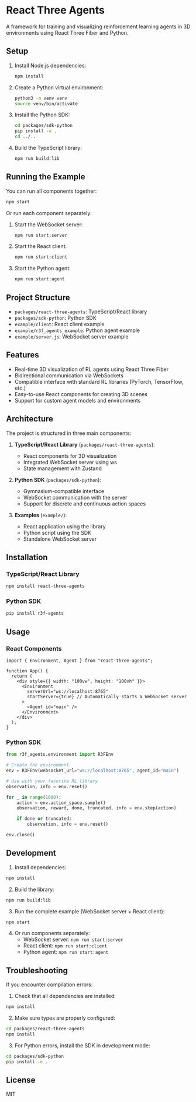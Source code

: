 # React Three Agents

A framework for training and visualizing reinforcement learning agents in 3D environments using React Three Fiber and Python.

## Setup

1. Install Node.js dependencies:

   ```bash
   npm install
   ```

2. Create a Python virtual environment:

   ```bash
   python3 -m venv venv
   source venv/bin/activate
   ```

3. Install the Python SDK:

   ```bash
   cd packages/sdk-python
   pip install -e .
   cd ../..
   ```

4. Build the TypeScript library:
   ```bash
   npm run build:lib
   ```

## Running the Example

You can run all components together:

```bash
npm start
```

Or run each component separately:

1. Start the WebSocket server:

   ```bash
   npm run start:server
   ```

2. Start the React client:

   ```bash
   npm run start:client
   ```

3. Start the Python agent:
   ```bash
   npm run start:agent
   ```

## Project Structure

- `packages/react-three-agents`: TypeScript/React library
- `packages/sdk-python`: Python SDK
- `example/client`: React client example
- `example/r3f_agents_example`: Python agent example
- `example/server.js`: WebSocket server example

## Features

- Real-time 3D visualization of RL agents using React Three Fiber
- Bidirectional communication via WebSockets
- Compatible interface with standard RL libraries (PyTorch, TensorFlow, etc.)
- Easy-to-use React components for creating 3D scenes
- Support for custom agent models and environments

## Architecture

The project is structured in three main components:

1. **TypeScript/React Library** (`packages/react-three-agents`):

   - React components for 3D visualization
   - Integrated WebSocket server using ws
   - State management with Zustand

2. **Python SDK** (`packages/sdk-python`):

   - Gymnasium-compatible interface
   - WebSocket communication with the server
   - Support for discrete and continuous action spaces

3. **Examples** (`example/`):
   - React application using the library
   - Python script using the SDK
   - Standalone WebSocket server

## Installation

### TypeScript/React Library

```bash
npm install react-three-agents
```

### Python SDK

```bash
pip install r3f-agents
```

## Usage

### React Components

```tsx
import { Environment, Agent } from "react-three-agents";

function App() {
  return (
    <div style={{ width: "100vw", height: "100vh" }}>
      <Environment
        serverUrl="ws://localhost:8765"
        startServer={true} // Automatically starts a WebSocket server
      >
        <Agent id="main" />
      </Environment>
    </div>
  );
}
```

### Python SDK

```python
from r3f_agents.environment import R3FEnv

# Create the environment
env = R3FEnv(websocket_url="ws://localhost:8765", agent_id="main")

# Use with your favorite RL library
observation, info = env.reset()

for _ in range(1000):
    action = env.action_space.sample()
    observation, reward, done, truncated, info = env.step(action)

    if done or truncated:
        observation, info = env.reset()

env.close()
```

## Development

1. Install dependencies:

```bash
npm install
```

2. Build the library:

```bash
npm run build:lib
```

3. Run the complete example (WebSocket server + React client):

```bash
npm start
```

4. Or run components separately:
   - WebSocket server: `npm run start:server`
   - React client: `npm run start:client`
   - Python agent: `npm run start:agent`

## Troubleshooting

If you encounter compilation errors:

1. Check that all dependencies are installed:

```bash
npm install
```

2. Make sure types are properly configured:

```bash
cd packages/react-three-agents
npm install
```

3. For Python errors, install the SDK in development mode:

```bash
cd packages/sdk-python
pip install -e .
```

## License

MIT
